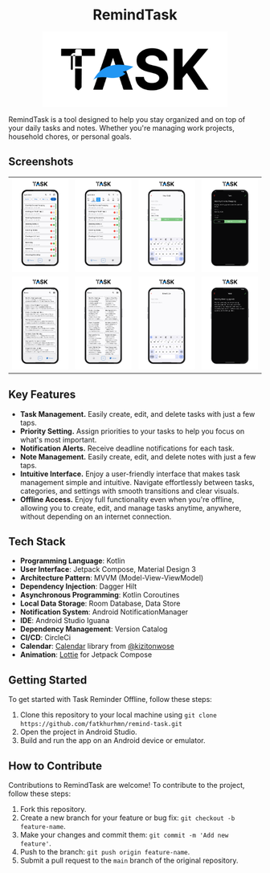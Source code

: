 <h1 align="center" style="font-size:28px; line-height:1"><b>RemindTask</b></h1>

<div align="center">
  <img alt="Routine Tracker logo" src="images/app_logo.png" height="150px">
</div>

<p>
  RemindTask is a tool designed to help you stay organized and on top of your daily tasks and notes. Whether you're managing work projects, household chores, or personal goals.
</p>

## Screenshots
|                      |                      |                      |                      |
|----------------------|----------------------|----------------------|----------------------|
| ![](images/img1.png) | ![](images/img2.png) | ![](images/img3.png) | ![](images/img4.png) |
| ![](images/img5.png) | ![](images/img6.png) | ![](images/img7.png) | ![](images/img8.png) |

## Key Features

- **Task Management.** Easily create, edit, and delete tasks with just a few taps.
- **Priority Setting.** Assign priorities to your tasks to help you focus on what's most important.
- **Notification Alerts.** Receive deadline notifications for each task.
- **Note Management.** Easily create, edit, and delete notes with just a few taps.
- **Intuitive Interface.**  Enjoy a user-friendly interface that makes task management simple and intuitive. Navigate effortlessly between tasks, categories, and settings with smooth transitions and clear visuals.
- **Offline Access.** Enjoy full functionality even when you're offline, allowing you to create, edit, and manage tasks anytime, anywhere, without depending on an internet connection.
  
## Tech Stack

- **Programming Language**: Kotlin
- **User Interface**: Jetpack Compose, Material Design 3
- **Architecture Pattern**: MVVM (Model-View-ViewModel)
- **Dependency Injection**: Dagger Hilt
- **Asynchronous Programming**: Kotlin Coroutines
- **Local Data Storage**: Room Database, Data Store
- **Notification System**: Android NotificationManager
- **IDE**: Android Studio Iguana
- **Dependency Management**: Version Catalog
- **CI/CD**: CircleCi
- **Calendar**: [Calendar](https://github.com/kizitonwose/Calendar) library from [@kizitonwose](https://github.com/kizitonwose)
- **Animation**: [Lottie](https://github.com/airbnb/lottie/blob/master/android-compose.md) for Jetpack Compose

## Getting Started

To get started with Task Reminder Offline, follow these steps:

1. Clone this repository to your local machine using `git clone https://github.com/fatkhurhmn/remind-task.git`
2. Open the project in Android Studio.
3. Build and run the app on an Android device or emulator.

## How to Contribute

Contributions to RemindTask are welcome! To contribute to the project, follow these steps:

1. Fork this repository.
2. Create a new branch for your feature or bug fix: `git checkout -b feature-name`.
3. Make your changes and commit them: `git commit -m 'Add new feature'`.
4. Push to the branch: `git push origin feature-name`.
5. Submit a pull request to the `main` branch of the original repository.
